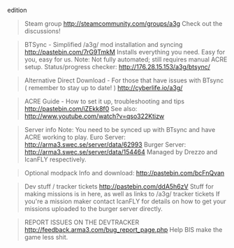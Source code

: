 <Edition> edition

>Steam group
http://steamcommunity.com/groups/a3g
Check out the discussions!

>BTSync - Simplified /a3g/ mod installation and syncing
http://pastebin.com/7rG9TmkM
Installs everything you need. Easy for you, easy for us.
Note: Not fully automated; still requires manual ACRE setup.
Status/progress checker: http://176.28.15.153/a3g/btsync/

>Alternative Direct Download - For those that have issues with BTsync ( remember to stay up to date! )
http://cyberlife.io/a3g/

>ACRE Guide - How to set it up, troubleshooting and tips
http://pastebin.com/iZEkk8f0
See also: http://www.youtube.com/watch?v=qso322Ktizw

>Server info
Note: You need to be synced up with BTsync and have ACRE working to play.
Euro Server: http://arma3.swec.se/server/data/62993
Burger Server: http://arma3.swec.se/server/data/154464
Managed by Drezzo and IcanFLY respectively.

>Optional modpack
Info and download: http://pastebin.com/bcFnQvan

>Dev stuff / tracker tickets
http://pastebin.com/ddA5h6zV
Stuff for making missions is in here, as well as links to /a3g/ tracker tickets
If you're a mission maker contact IcanFLY for details on how to get your missions uploaded to the burger server directly.

>REPORT ISSUES ON THE DEVTRACKER
http://feedback.arma3.com/bug_report_page.php
Help BIS make the game less shit.